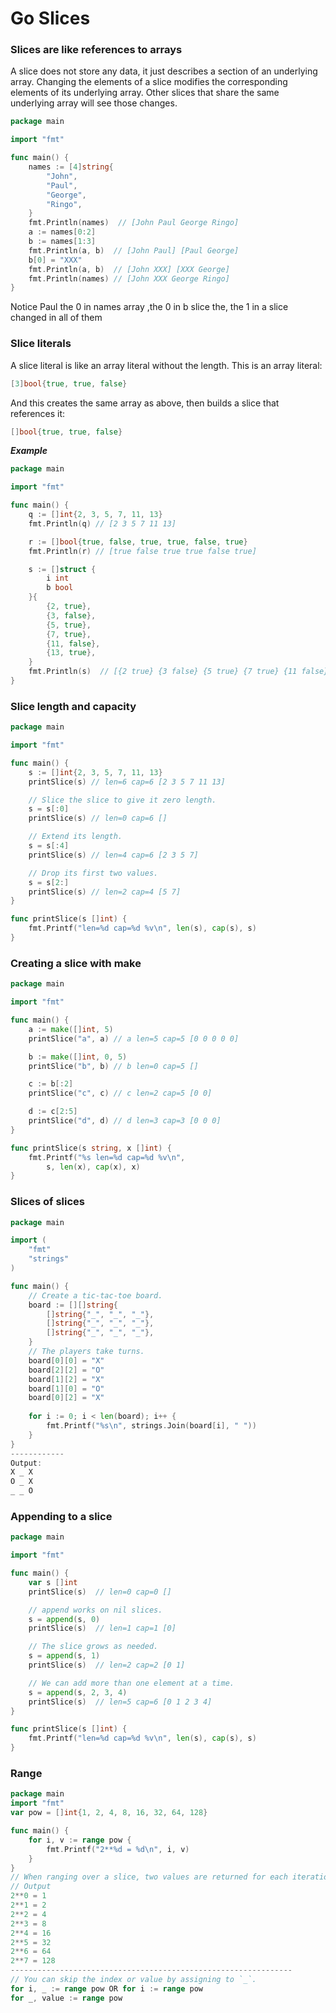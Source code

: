 # Go Slices

### Slices are like references to arrays

A slice does not store any data, it just describes a section of an underlying array. Changing the elements of a slice modifies the corresponding elements of its underlying array. Other slices that share the same underlying array will see those changes.

```go
package main

import "fmt"

func main() {
	names := [4]string{
		"John",
		"Paul",
		"George",
		"Ringo",
	}
	fmt.Println(names)  // [John Paul George Ringo]
	a := names[0:2]
	b := names[1:3]
	fmt.Println(a, b)  // [John Paul] [Paul George]
	b[0] = "XXX"
	fmt.Println(a, b)  // [John XXX] [XXX George]
	fmt.Println(names) // [John XXX George Ringo]
}
```

Notice Paul the 0 in names array ,the 0 in b slice the, the 1 in a slice changed in all of them

### Slice literals

A slice literal is like an array literal without the length. This is an array literal:

```go
[3]bool{true, true, false}
```

And this creates the same array as above, then builds a slice that references it:

```go
[]bool{true, true, false}
```

_**Example**_

```go
package main

import "fmt"

func main() {
	q := []int{2, 3, 5, 7, 11, 13}
	fmt.Println(q) // [2 3 5 7 11 13]

	r := []bool{true, false, true, true, false, true}
	fmt.Println(r) // [true false true true false true]

	s := []struct {
		i int
		b bool
	}{
		{2, true},
		{3, false},
		{5, true},
		{7, true},
		{11, false},
		{13, true},
	}
	fmt.Println(s)  // [{2 true} {3 false} {5 true} {7 true} {11 false} {13 true}]
}
```

### Slice length and capacity

```go
package main

import "fmt"

func main() {
	s := []int{2, 3, 5, 7, 11, 13}
	printSlice(s) // len=6 cap=6 [2 3 5 7 11 13]

	// Slice the slice to give it zero length.
	s = s[:0]
	printSlice(s) // len=0 cap=6 []

	// Extend its length.
	s = s[:4]
	printSlice(s) // len=4 cap=6 [2 3 5 7]

	// Drop its first two values.
	s = s[2:]
	printSlice(s) // len=2 cap=4 [5 7]
}

func printSlice(s []int) {
	fmt.Printf("len=%d cap=%d %v\n", len(s), cap(s), s)
}

```

### Creating a slice with make

```go
package main

import "fmt"

func main() {
	a := make([]int, 5)
	printSlice("a", a) // a len=5 cap=5 [0 0 0 0 0]

	b := make([]int, 0, 5)
	printSlice("b", b) // b len=0 cap=5 []

	c := b[:2]
	printSlice("c", c) // c len=2 cap=5 [0 0]

	d := c[2:5]
	printSlice("d", d) // d len=3 cap=3 [0 0 0]
}

func printSlice(s string, x []int) {
	fmt.Printf("%s len=%d cap=%d %v\n",
		s, len(x), cap(x), x)
}
```

### Slices of slices

```go
package main

import (
	"fmt"
	"strings"
)

func main() {
	// Create a tic-tac-toe board.
	board := [][]string{
		[]string{"_", "_", "_"},
		[]string{"_", "_", "_"},
		[]string{"_", "_", "_"},
	}
	// The players take turns.
	board[0][0] = "X"
	board[2][2] = "O"
	board[1][2] = "X"
	board[1][0] = "O"
	board[0][2] = "X"
	
	for i := 0; i < len(board); i++ {
		fmt.Printf("%s\n", strings.Join(board[i], " "))
	}
}
------------
Output:
X _ X
O _ X
_ _ O
```

### Appending to a slice

```go
package main

import "fmt"

func main() {
	var s []int
	printSlice(s)  // len=0 cap=0 []

	// append works on nil slices.
	s = append(s, 0)
	printSlice(s)  // len=1 cap=1 [0]

	// The slice grows as needed.
	s = append(s, 1)
	printSlice(s)  // len=2 cap=2 [0 1]

	// We can add more than one element at a time.
	s = append(s, 2, 3, 4)
	printSlice(s)  // len=5 cap=6 [0 1 2 3 4]
}

func printSlice(s []int) {
	fmt.Printf("len=%d cap=%d %v\n", len(s), cap(s), s)
}
```

### Range

```go
package main
import "fmt"
var pow = []int{1, 2, 4, 8, 16, 32, 64, 128}

func main() {
	for i, v := range pow {
		fmt.Printf("2**%d = %d\n", i, v)
	}
}
// When ranging over a slice, two values are returned for each iteration. The first is the index, and the second is a copy of the element at that index. 
// Output
2**0 = 1
2**1 = 2
2**2 = 4
2**3 = 8
2**4 = 16
2**5 = 32
2**6 = 64
2**7 = 128
---------------------------------------------------------------
// You can skip the index or value by assigning to `_`.
for i, _ := range pow OR for i := range pow
for _, value := range pow
```
